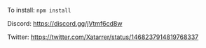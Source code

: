 To install:
`npm install`

Discord:
https://discord.gg/jVtmf6cd8w

Twitter: https://twitter.com/Xatarrer/status/1468237914819768337
